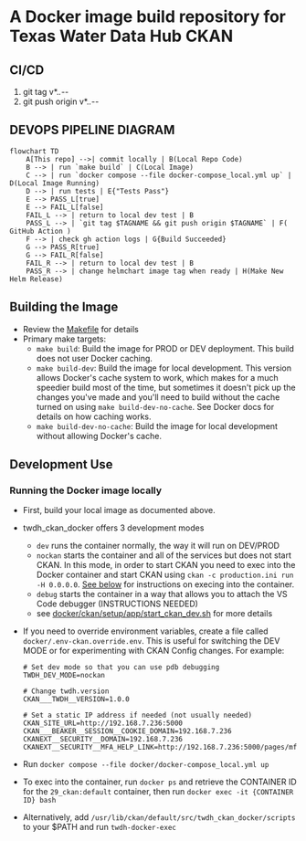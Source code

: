 # A Docker image build repository for Texas Water Data Hub CKAN

## CI/CD

1. git tag v*.*.*-*-*
2. git push origin v*.*.*-*-*

## DEVOPS PIPELINE DIAGRAM
```mermaid
flowchart TD
    A[This repo] -->| commit locally | B(Local Repo Code)
    B --> | run `make build` | C(Local Image)
    C --> | run `docker compose --file docker-compose_local.yml up` | D(Local Image Running)
    D --> | run tests | E{"Tests Pass"}
    E --> PASS_L[true]
    E --> FAIL_L[false]
    FAIL_L --> | return to local dev test | B
    PASS_L --> | `git tag $TAGNAME && git push origin $TAGNAME` | F( GitHub Action )
    F --> | check gh action logs | G{Build Succeeded}
    G --> PASS_R[true]
    G --> FAIL_R[false]
    FAIL_R --> | return to local dev test | B
    PASS_R --> | change helmchart image tag when ready | H(Make New Helm Release)
```



## Building the Image

- Review the [Makefile](https://github.com/TNRIS/twdh_ckan_docker/blob/main/Makefile) for details
- Primary make targets:
  - `make build`: Build the image for PROD or DEV deployment. This build does not user Docker caching.
  - `make build-dev`: Build the image for local development. This version allows Docker's cache system to work, which makes for a much speedier build most of the time, but sometimes it doesn't pick up the changes you've made and you'll need to build without the cache turned on using `make build-dev-no-cache`. See Docker docs for details on how caching works.
  - `make build-dev-no-cache`: Build the image for local development without allowing Docker's cache.

## Development Use

### Running the Docker image locally

- First, build your local image as documented above.

- twdh_ckan_docker offers 3 development modes
  - `dev` runs the container normally, the way it will run on DEV/PROD
  - `nockan` starts the container and all of the services but does not start CKAN. In this mode, in order to start CKAN you need to exec into the Docker container and start CKAN using `ckan -c production.ini run -H 0.0.0.0`. [See below](#running-the-docker-image-locally) for instructions on execing into the container.
  - `debug` starts the container in a way that allows you to attach the VS Code debugger (INSTRUCTIONS NEEDED)
  - see [docker/ckan/setup/app/start_ckan_dev.sh](https://github.com/TNRIS/twdh_ckan_docker/blob/main/docker/ckan/setup/app/start_ckan_dev.sh) for more details

- If you need to override environment variables, create a file called `docker/.env-ckan.override.env`. This is useful for switching the DEV MODE or for experimenting with CKAN Config changes. For example:
  ```
  # Set dev mode so that you can use pdb debugging
  TWDH_DEV_MODE=nockan

  # Change twdh.version
  CKAN___TWDH__VERSION=1.0.0

  # Set a static IP address if needed (not usually needed)
  CKAN_SITE_URL=http://192.168.7.236:5000
  CKAN___BEAKER__SESSION__COOKIE_DOMAIN=192.168.7.236
  CKANEXT__SECURITY__DOMAIN=192.168.7.236
  CKANEXT__SECURITY__MFA_HELP_LINK=http://192.168.7.236:5000/pages/mfa
  ```

- Run `docker compose --file docker/docker-compose_local.yml up`

- To exec into the container, run `docker ps` and retrieve the CONTAINER ID for the `29_ckan:default` container, then run `docker exec -it {CONTAINER ID} bash`
- Alternatively, add `/usr/lib/ckan/default/src/twdh_ckan_docker/scripts` to your $PATH and run `twdh-docker-exec`
